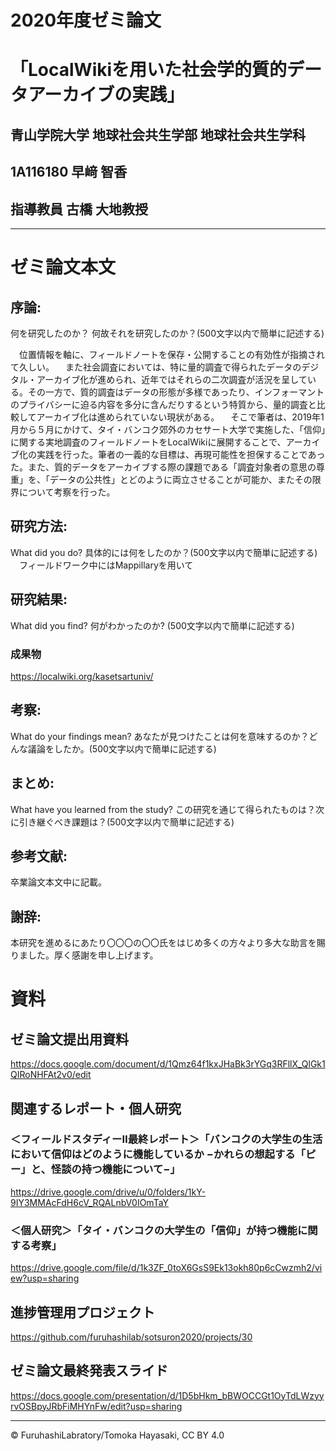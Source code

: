 # 2020年度ゼミ論文 
# 「LocalWikiを用いた社会学的質的データアーカイブの実践」
## 青山学院大学 地球社会共生学部 地球社会共生学科  
## 1A116180 早﨑 智香 
## 指導教員 古橋 大地教授
***

# ゼミ論文本文

## 序論:
何を研究したのか？ 何故それを研究したのか？(500文字以内で簡単に記述する)

　位置情報を軸に、フィールドノートを保存・公開することの有効性が指摘されて久しい。
　また社会調査においては、特に量的調査で得られたデータのデジタル・アーカイブ化が進められ、近年ではそれらの二次調査が活況を呈している。その一方で、質的調査はデータの形態が多様であったり、インフォーマントのプライバシーに迫る内容を多分に含んだりするという特質から、量的調査と比較してアーカイブ化は進められていない現状がある。
　そこで筆者は、2019年1月から５月にかけて、タイ・バンコク郊外のカセサート大学で実施した、「信仰」に関する実地調査のフィールドノートをLocalWikiに展開することで、アーカイブ化の実践を行った。筆者の一義的な目標は、再現可能性を担保することであった。また、質的データをアーカイブする際の課題である「調査対象者の意思の尊重」を、「データの公共性」とどのように両立させることが可能か、またその限界について考察を行った。
## 研究方法:
What did you do? 具体的には何をしたのか？(500文字以内で簡単に記述する)
　フィールドワーク中にはMappillaryを用いて

## 研究結果:
What did you find? 何がわかったのか? (500文字以内で簡単に記述する)

### 成果物
https://localwiki.org/kasetsartuniv/

## 考察:
What do your findings mean? あなたが見つけたことは何を意味するのか？どんな議論をしたか。(500文字以内で簡単に記述する)

## まとめ:
What have you learned from the study? この研究を通じて得られたものは？次に引き継ぐべき課題は？(500文字以内で簡単に記述する)

## 参考文献:
卒業論文本文中に記載。

## 謝辞:
本研究を進めるにあたり〇〇〇の〇〇氏をはじめ多くの方々より多大な助言を賜りました。厚く感謝を申し上げます。

# 資料  
## ゼミ論文提出用資料
https://docs.google.com/document/d/1Qmz64f1kxJHaBk3rYGq3RFllX_QlGk1QIRoNHFAt2v0/edit

## 関連するレポート・個人研究
### ＜フィールドスタディーⅡ最終レポート＞「バンコクの大学生の生活において信仰はどのように機能しているか −かれらの想起する「ピー」と、怪談の持つ機能について−」
https://drive.google.com/drive/u/0/folders/1kY-9IY3MMAcFdH6cV_RQALnbV0IOmTaY
### ＜個人研究＞「タイ・バンコクの大学生の「信仰」が持つ機能に関する考察」
https://drive.google.com/file/d/1k3ZF_0toX6GsS9Ek13okh80p6cCwzmh2/view?usp=sharing

## 進捗管理用プロジェクト
https://github.com/furuhashilab/sotsuron2020/projects/30

## ゼミ論文最終発表スライド
https://docs.google.com/presentation/d/1D5bHkm_bBWOCCGt1OyTdLWzyyrvOSBpyJRbFiMHYnFw/edit?usp=sharing

***

 © FuruhashiLabratory/Tomoka Hayasaki, CC BY 4.0 
